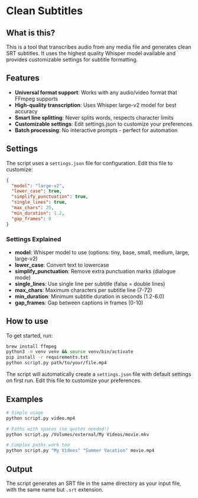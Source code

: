 # Clean Subtitles

## What is this?
This is a tool that transcribes audio from any media file and generates clean SRT subtitles. It uses the highest quality Whisper model available and provides customizable settings for subtitle formatting.

## Features
- **Universal format support**: Works with any audio/video format that FFmpeg supports
- **High-quality transcription**: Uses Whisper large-v2 model for best accuracy
- **Smart line splitting**: Never splits words, respects character limits
- **Customizable settings**: Edit settings.json to customize your preferences
- **Batch processing**: No interactive prompts - perfect for automation

## Settings
The script uses a `settings.json` file for configuration. Edit this file to customize:

```json
{
  "model": "large-v2",
  "lower_case": true,
  "simplify_punctuation": true,
  "single_lines": true,
  "max_chars": 25,
  "min_duration": 1.2,
  "gap_frames": 0
}
```

### Settings Explained
- **model**: Whisper model to use (options: tiny, base, small, medium, large, large-v2)
- **lower_case**: Convert text to lowercase
- **simplify_punctuation**: Remove extra punctuation marks (dialogue mode)
- **single_lines**: Use single line per subtitle (false = double lines)
- **max_chars**: Maximum characters per subtitle line (7-72)
- **min_duration**: Minimum subtitle duration in seconds (1.2-6.0)
- **gap_frames**: Gap between captions in frames (0-10)

## How to use
To get started, run:
```bash
brew install ffmpeg
python3 -m venv venv && source venv/bin/activate
pip install -r requirements.txt
python script.py path/to/your/file.mp4
```

The script will automatically create a `settings.json` file with default settings on first run. Edit this file to customize your preferences.

## Examples
```bash
# Simple usage
python script.py video.mp4

# Paths with spaces (no quotes needed!)
python script.py /Volumes/external/My Videos/movie.mkv

# Complex paths work too
python script.py "My Videos" "Summer Vacation" movie.mp4
```

## Output
The script generates an SRT file in the same directory as your input file, with the same name but `.srt` extension.
